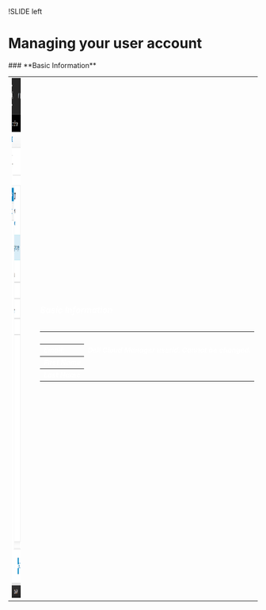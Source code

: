 !SLIDE left
# Managing your user account
<p></p>
### **Basic Information**

<table style="width:100%;" cols="03">
<tr>
<td><img src="images/user_account_mgmt_01.png" height="1050" width="1200"></td>
<td>&nbsp;&nbsp;&nbsp;</td>
<td><h5 style="color:white !IMPORTANT;">
<table style="white-space:nowrap;">
<caption style="text-align:left;"><h4 style="font-size:larger;font-weight:bold;color:white !IMPORTANT;">Basic Information</h4></caption>
<tr><th style="text-align:left;">&nbsp;</th></tr>
<tr><th style="text-align:left;">Email:&nbsp;</th><td>Dell Cloud Manager userid. Cannot be changed.</td></tr>
<tr><th style="text-align:left;">First Name</th></tr>
<tr><th style="text-align:left;">Last Name</th></tr>
</table>
</h5>
</td>
</tr>
</table>